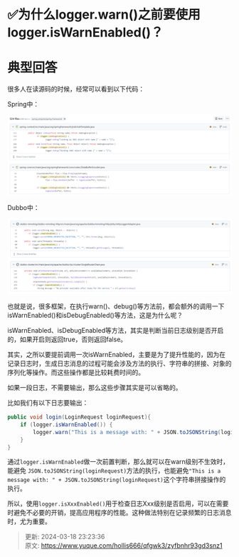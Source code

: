 # ✅为什么logger.warn()之前要使用logger.isWarnEnabled()？

# 典型回答


很多人在读源码的时候，经常可以看到以下代码：



Spring中：

![1699169900674-ea85e8aa-ae76-4fda-b516-ff6350b1be64.png](./img/lXb0yqa8jzrnrvhD/1699169900674-ea85e8aa-ae76-4fda-b516-ff6350b1be64-397802.png)



Dubbo中：

![1699169943116-7eb05894-f704-4b33-ac40-f5973844595a.png](./img/lXb0yqa8jzrnrvhD/1699169943116-7eb05894-f704-4b33-ac40-f5973844595a-130411.png)



也就是说，很多框架，在执行warn()、debug()等方法前，都会额外的调用一下isWarnEnabled()和isDebugEnabled()等方法，这是为什么呢？



isWarnEnabled、isDebugEnabled等方法，其实是判断当前日志级别是否开启的，如果开启则返回true，否则返回false。



其实，之所以要提前调用一次isWarnEnabled，主要是为了提升性能的，因为在记录日志时，生成日志消息的过程可能会涉及方法的执行、字符串的拼接、对象的序列化等操作。而这些操作都是比较耗费时间的。



如果一段日志，不需要输出，那么这些步骤其实是可以省略的。



比如我们有以下日志要输出：



```java
public void login(LoginRequest loginRequest){
    if (logger.isWarnEnabled()) {
        logger.warn("This is a message with: " + JSON.toJSONString(loginRequest));
    }
}
```



通过`logger.isWarnEnabled`做一次前置判断，那么就可以在warn级别不生效时，能避免 `JSON.toJSONString(loginRequest)`方法的执行，也能避免`"This is a message with: " + JSON.toJSONString(loginRequest)`这个字符串拼接操作的执行。



所以，使用`logger.isXxxEnabled()`用于检查日志Xxx级别是否启用，可以在需要时避免不必要的开销，提高应用程序的性能。这种做法特别在记录频繁的日志消息时，尤为重要。



> 更新: 2024-03-18 23:23:36  
> 原文: <https://www.yuque.com/hollis666/qfgwk3/zyfbnhr93gd3snz1>